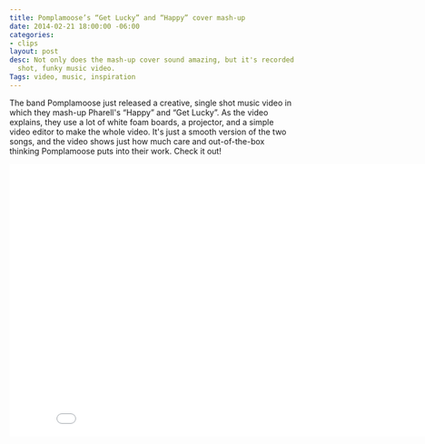 ```yaml
---
title: Pomplamoose’s “Get Lucky” and “Happy” cover mash-up
date: 2014-02-21 18:00:00 -06:00
categories:
- clips
layout: post
desc: Not only does the mash-up cover sound amazing, but it's recorded as a single
  shot, funky music video.
Tags: video, music, inspiration
---
```


The band Pomplamoose just released a creative, single shot music video in which they mash-up Pharell's “Happy” and “Get Lucky”. As the video explains, they use a lot of white foam boards, a projector, and a simple video editor to make the whole video. It's just a smooth version of the two songs, and the video shows just how much care and out-of-the-box thinking Pomplamoose puts into their work. Check it out!

<iframe width="853" height="480" src="//www.youtube.com/embed/i7X8ZnmLfM0" frameborder="0" allowfullscreen></iframe>



